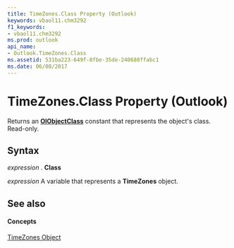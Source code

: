 ```yaml
---
title: TimeZones.Class Property (Outlook)
keywords: vbaol11.chm3292
f1_keywords:
- vbaol11.chm3292
ms.prod: outlook
api_name:
- Outlook.TimeZones.Class
ms.assetid: 531ba223-649f-8fbe-35de-240680ffabc1
ms.date: 06/08/2017
---
```



# TimeZones.Class Property (Outlook)

Returns an **[OlObjectClass](olobjectclass-enumeration-outlook.md)** constant that represents the object's class. Read-only.


## Syntax

 _expression_ . **Class**

 _expression_ A variable that represents a **TimeZones** object.


## See also


#### Concepts


[TimeZones Object](timezones-object-outlook.md)

